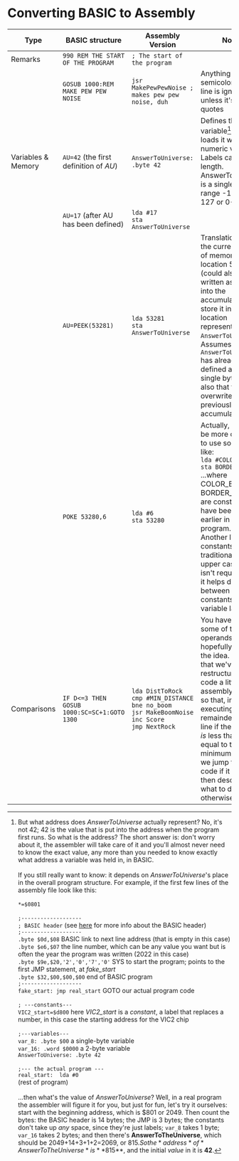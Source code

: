 # Converting BASIC to Assembly

|Type           |BASIC structure                |Assembly Version                             |Notes                                |
|---------------|-------------------------------|---------------------------------------------|-------------------------------------|
| Remarks       | `990 REM THE START OF THE PROGRAM` | `; The start of the program`           |                                     |
|               | `GOSUB 1000:REM MAKE PEW PEW NOISE` | `jsr MakePewPewNoise ; makes pew pew noise, duh` | Anything after the semicolon on a line is ignored, unless it's inside quotes |
| Variables & Memory | `AU=42` (the first definition of *AU*) | `AnswerToUniverse: .byte 42`       | Defines the variable[^1], and loads it with the numeric value 42. Labels can be any length. AnswerToUniverse is a single byte, range -128 to 127 or 0-255 |
|               | `AU=17` (after AU has been defined) | `lda #17`<br>`sta AnswerToUniverse`   |                                     |
|               | `AU=PEEK(53281)`              | `lda 53281` <br>`sta AnswerToUniverse`<BR>  | Translation: "Load the current value of memory location 53280 (could also be written as $d020) into the accumulator, and store it in the location represented by `AnswerToUniverse`."<br>Assumes that `AnswerToUniverse` has already been defined and is a single byte. Note also that this will overwrite anything previously in the accumulator. |
|               | `POKE 53280,6`                | `lda #6` <br>`sta 53280`                    | Actually, it would be more common to use something like:<br>`lda #COLOR_BLUE`<br>`sta BORDER_COLOR`<br>...where COLOR_BLUE and BORDER_COLOR are constants that have been defined earlier in the program.<br>Another little note: constants are traditionally all in upper case. This isn't required, but it helps distinguish between constants and variable labels. |
| Comparisons   | `IF D<=3 THEN GOSUB 1000:SC=SC+1:GOTO 1300` | `lda DistToRock` <br>`cmp #MIN_DISTANCE` <br>`bne no_boom` <br>`jsr MakeBoomNoise`<br>`inc Score` <br>`jmp NextRock` | You haven't seen some of these operands yet, but hopefully you get the idea. Notice that we've restructured the code a little in the assembly version so that, instead of executing the remainder of the line if the distance *is* less than or equal to the minimum distance, we jump to other code if it *isn't*, and then describe what to do otherwise. |

[^1]: But what address does *AnswerToUniverse* actually represent? No, it's not 42; 42 is the value that is put into the address when the program first runs. So what is the address? The short answer is: don't worry about it, the assembler will take care of it and you'll almost never need to know the exact value, any more than you needed to know exactly what address a variable was held in, in BASIC. <br><br>
If you still really want to know: it depends on *AnswerToUniverse*'s place in the overall program structure. For example, if the first few lines of the assembly file look like this: 
  <br><br>`*=$0801` 
  <br><br>`;-------------------` 
  <br>`; BASIC header`                            (see [here](https:google.com) for more info about the BASIC header) 
  <br>`;-------------------` 
  <br>`.byte $0d,$08`                             BASIC link to next line address (that is empty in this case)
  <br>`.byte $e6,$07`                             the line number, which can be any value you want but is often the year the program was written (2022 in this case)
  <br>`.byte $9e,$20,'2','0','7','0'`             SYS to start the program; points to the first JMP statement, at *fake_start*
  <br>`.byte $32,$00,$00,$00`                     end of BASIC program
  <br>`;-------------------` 
  <br> `fake_start: jmp real_start`               GOTO our actual program code
  <br><br>`; ---constants---` 
  <br>`VIC2_start=$d800`						  here *VIC2_start* is a *constant*, a label that replaces a number, in this case the starting address for the VIC2 chip 
  <br><br>`;---variables---` 
  <br>`var_8: .byte $00`                          a single-byte variable
  <br>`var_16: .word $0000`                       a 2-byte variable
  <br>`AnswerToUniverse: .byte 42`
  <br><br> `;--- the actual program ---`
  <br>`real_start:	lda #0`
  <br> (rest of program)
  <br><br>...then what's the value of *AnswerToUniverse*? Well, in a real program the assembler will figure it for you, but just for fun, let's try it ourselves: start with the  beginning address, which is $801 or 2049. Then count the bytes: the BASIC header is 14 bytes; the JMP is 3 bytes; the constants don't take up *any* space, since they're just labels; `var_8` takes 1 byte; `var_16` takes 2 bytes; and then there's **AnswerToTheUniverse**, which should be 2049+14+3+1+2=2069, or $815. So the *address* of *AnswerToTheUniverse* is **$815**, and the initial *value* in it is **42**.
